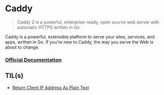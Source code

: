 # Caddy

> Caddy 2 is a powerful, enterprise-ready, open source web server with automatic HTTPS written in Go

Caddy is a powerful, extensible platform to serve your sites, services, and apps, written in Go. If you're new to Caddy, the way you serve the Web is about to change.

### [Official Documentation](https://caddyserver.com/docs/)

## TIL(s)

- [Return Client IP Address As Plain Text](return-client-ip-address-as-plain-text.md)

